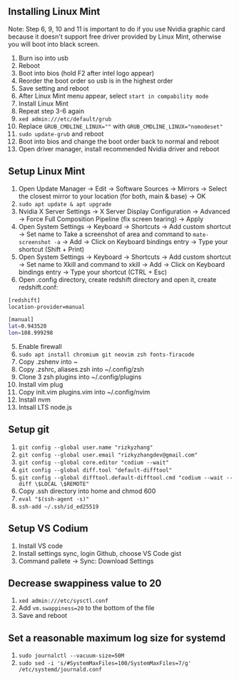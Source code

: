## Installing Linux Mint

Note: Step 6, 9, 10 and 11 is important to do if you use Nvidia graphic card because it doesn't support free driver provided by Linux Mint, otherwise you will boot into black screen.

1. Burn iso into usb
2. Reboot
3. Boot into bios (hold F2 after intel logo appear)
4. Reorder the boot order so usb is in the highest order
5. Save setting and reboot
6. After Linux Mint menu appear, select `start in compability mode`
7. Install Linux Mint
8. Repeat step 3-6 again
   <!-- 9. Edit `/boot/grub/grub.cfg`, replace every line `quiet splash` with `noapic noacpi nosplash irqpoll nomodeset` -->
   <!-- 10. Edit `/etc/default/grub`, replace `quiet splash` with `noapic noacpi nosplash irqpoll nomodeset` -->
9. `xed admin:///etc/default/grub`
10. Replace `GRUB_CMDLINE_LINUX=""` with `GRUB_CMDLINE_LINUX="nomodeset"`
11. `sudo update-grub` and reboot
12. Boot into bios and change the boot order back to normal and reboot
13. Open driver manager, install recommended Nvidia driver and reboot

## Setup Linux Mint

1. Open Update Manager -> Edit -> Software Sources -> Mirrors -> Select the closest mirror to your location (for both, main & base) -> OK
2. `sudo apt update & apt upgrade`
3. Nvidia X Server Settings -> X Server Display Configuration -> Advanced -> Force Full Composition Pipeline (fix screen tearing) -> Apply
4. Open System Settings -> Keyboard -> Shortcuts -> Add custom shortcut -> Set name to Take a screenshot of area and command to `mate-screenshot -a` -> Add -> Click on Keyboard bindings entry -> Type your shortcut (Shift + Print)
5. Open System Settings -> Keyboard -> Shortcuts -> Add custom shortcut -> Set name to Xkill and command to xkill -> Add -> Click on Keyboard bindings entry -> Type your shortcut (CTRL + Esc)
6. Open .config directory, create redshift directory and open it, create redshift.conf:

```bash
[redshift]
location-provider=manual

[manual]
lat=0.943520
lon=108.999298
```

5. Enable firewall
6. `sudo apt install chromium git neovim zsh fonts-firacode`
7. Copy .zshenv into ~
8. Copy .zshrc, aliases.zsh into ~/.config/zsh
9. Clone 3 zsh plugins into ~/.config/plugins
10. Install vim plug
11. Copy init.vim plugins.vim into ~/.config/nvim
12. Install nvm
13. Intsall LTS node.js

## Setup git

1. `git config --global user.name "rizkyzhang"`
2. `git config --global user.email "rizkyzhangdev@gmail.com"`
3. `git config --global core.editor "codium --wait"`
4. `git config --global diff.tool "default-difftool"`
5. `git config --global difftool.default-difftool.cmd "codium --wait --diff \$LOCAL \$REMOTE"`
6. Copy .ssh directory into home and chmod 600
7. `eval "$(ssh-agent -s)"`
8. `ssh-add ~/.ssh/id_ed25519`

## Setup VS Codium

1. Install VS code
2. Install settings sync, login Github, choose VS Code gist
3. Command pallete -> Sync: Download Settings

## Decrease swappiness value to 20

1. `xed admin:///etc/sysctl.conf`
2. Add `vm.swappiness=20` to the bottom of the file
3. Save and reboot

## Set a reasonable maximum log size for systemd

1. `sudo journalctl --vacuum-size=50M`
2. `sudo sed -i 's/#SystemMaxFiles=100/SystemMaxFiles=7/g' /etc/systemd/journald.conf`
